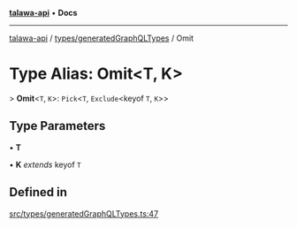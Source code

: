 [**talawa-api**](../../../README.md) • **Docs**

***

[talawa-api](../../../modules.md) / [types/generatedGraphQLTypes](../README.md) / Omit

# Type Alias: Omit\<T, K\>

\> **Omit**\<`T`, `K`\>: `Pick`\<`T`, `Exclude`\<keyof `T`, `K`\>\>

## Type Parameters

• **T**

• **K** *extends* keyof `T`

## Defined in

[src/types/generatedGraphQLTypes.ts:47](https://github.com/PalisadoesFoundation/talawa-api/blob/7fc9f13527dc6ead651f268e58527dcc279b95bc/src/types/generatedGraphQLTypes.ts#L47)
